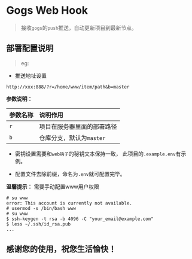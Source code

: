 # Gogs Web Hook
> 接收`gogs`的`push`推送，自动更新项目到最新节点。

## 部署配置说明
> eg:

- 推送地址设置
```
http://xxx:888/?r=/home/www/item/path&b=master
```
**参数说明：**

| 参数名称 | 说明作用 |
| :------------ | :------------ |
| `r`  | 项目在服务器里面的部署路径 |
| `b`  | 仓库分支，默认为`master` |

- 密钥设置需要和`web钩子`的秘钥文本保持一致，
此项目的`.example.env`有示例。

- 配置文件去除前缀，命名为`.env`就可配置完毕。

**温馨提示：**
需要手动配置www用户权限
```
# su www
error: This account is currently not available.
# usermod -s /bin/bash www
# su www
$ ssh-keygen -t rsa -b 4096 -C "your_email@example.com" 
$ less ~/.ssh/id_rsa.pub
...
```

## 感谢您的使用，祝您生活愉快！
